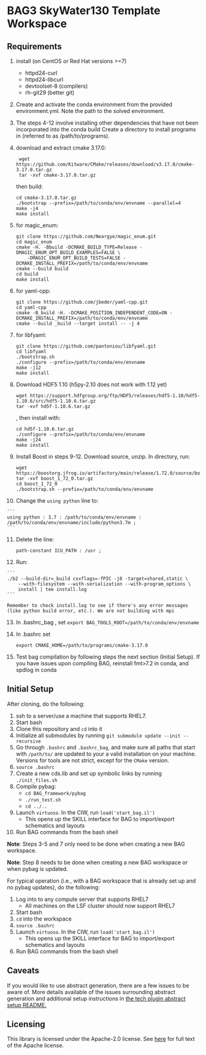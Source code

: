 # BAG3 SkyWater130 Template Workspace 

## Requirements 

1. install (on CentOS or Red Hat versions >=7) 
	* httpd24-curl
    * httpd24-libcurl
    * devtoolset-8 (compilers)
    * rh-git29 (better git)
	
2. Create and activate the conda environment from the provided environment.yml. Note the path to the solved environment.

3. The steps 4-12 involve installing other dependencies that have not been incorporated into the conda build
   Create a directory to install programs in (referred to as /path/to/programs).
   
4. download and extract cmake 3.17.0:

	```
	 wget https://github.com/Kitware/CMake/releases/download/v3.17.0/cmake-3.17.0.tar.gz
	 tar -xvf cmake-3.17.0.tar.gz
	```
	 
	then build:

    ```
	cd cmake-3.17.0.tar.gz
    ./bootstrap --prefix=/path/to/conda/env/envname --parallel=4
    make -j4
    make install
    ```

5.  for magic\_enum:
    ```
    git clone https://github.com/Neargye/magic_enum.git
    cd magic_enum
    cmake -H. -Bbuild -DCMAKE_BUILD_TYPE=Release -DMAGIC_ENUM_OPT_BUILD_EXAMPLES=FALSE \
        -DMAGIC_ENUM_OPT_BUILD_TESTS=FALSE -DCMAKE_INSTALL_PREFIX=/path/to/conda/env/envname
    cmake --build build
    cd build
    make install
    ```

6.  for yaml-cpp:
    ```
    git clone https://github.com/jbeder/yaml-cpp.git
    cd yaml-cpp
    cmake -B_build -H. -DCMAKE_POSITION_INDEPENDENT_CODE=ON -DCMAKE_INSTALL_PREFIX=/path/to/conda/env/envname
    cmake --build _build --target install -- -j 4
    ```

7.  for libfyaml:
    ```
    git clone https://github.com/pantoniou/libfyaml.git
    cd libfyaml
    ./bootstrap.sh
    ./configure --prefix=/path/to/conda/env/envname
    make -j12
    make install
    ```

8.  Download HDF5 1.10 (h5py-2.10 does not work with 1.12 yet)

    ```
	wget https://support.hdfgroup.org/ftp/HDF5/releases/hdf5-1.10/hdf5-1.10.6/src/hdf5-1.10.6.tar.gz
	tar -xvf hd5f-1.10.6.tar.gz
	```
	
	, then install with:
	
	```
	cd hd5f-1.10.6.tar.gz
    ./configure --prefix=/path/to/conda/env/envname
    make -j24
    make install
    ```


9.  Install Boost in steps 9-12. Download source, unzip.  In directory, run:

    ```
	wget https://boostorg.jfrog.io/artifactory/main/release/1.72.0/source/boost_1_72_0.tar.gz
	tar -xvf boost_1_72_0.tar.gz
	cd boost_1_72_0
    ./bootstrap.sh --prefix=/path/to/conda/env/envname
    ```

10.  Change the `using python` line to:

    ```
    using python : 3.7 : /path/to/conda/env/envname : /path/to/conda/env/envname/include/python3.7m ;
    ```
	
11. Delete the line:
	```
	path-constant ICU_PATH : /usr ;
	```

12.  Run:

    ```
    ./b2 --build-dir=_build cxxflags=-fPIC -j8 -target=shared,static \
        --with-filesystem --with-serialization --with-program_options \
        install | tee install.log
    ```

    Remember to check install.log to see if there's any error messages (like python build error, etc.). We are not building with mpi
	
	
13.  In .bashrc_bag , set
	```
	export BAG_TOOLS_ROOT=/path/to/conda/env/envname
	```
	
14. In .bashrc set
	```
	export CMAKE_HOME=/path/to/programs/cmake-3.17.0 
	```

15. Test bag compilation by following steps the next section (Initial Setup). If you have issues upon compiling BAG, reinstall fmt>7.2 in conda, and spdlog in conda

## Initial Setup 

After cloning, do the following:

1. ssh to a server/use a machine that supports RHEL7.
2. Start bash
3. Clone this repository and `cd` into it
4. Initialize all submodules by running `git submodule update --init --recursive`
5. Go through `.bashrc` and `.bashrc_bag`, and make sure all paths that start with `/path/to/` are updated to your a valid installation on your machine. Versions for tools are not strict, except for the `CMake` version. 
6. `source .bashrc`
7. Create a new cds.lib and set up symbolic links by running `./init_files.sh`
8. Compile pybag:
    - `cd BAG_framework/pybag`
    - `./run_test.sh`
    - `cd ../..`
9. Launch `virtuoso`. In the CIW, run `load('start_bag.il')`
    - This opens up the SKILL interface for BAG to import/export schematics and layouts
10. Run BAG commands from the bash shell

**Note**: Steps 3-5 and 7 only need to be done when creating a new BAG workspace.

**Note**: Step 8 needs to be done when creating a new BAG workspace or when pybag is updated.

For typical operation (i.e., with a BAG workspace that is already set up and no pybag updates), do the following:

1. Log into to any compute server that supports RHEL7
    - All machines on the LSF cluster should now support RHEL7
2. Start bash
3. `cd` into the workspace
4. `source .bashrc`
5. Launch `virtuoso`. In the CIW, run `load('start_bag.il')`
    - This opens up the SKILL interface for BAG to import/export schematics and layouts
6. Run BAG commands from the bash shell
## Caveats 

If you would like to use abstract generation, there are a few issues to be aware of. More details available of the issues surrounding abstract generation and additional setup instructions in [the tech plugin abstract setup README.](skywater130/abstract_setup/README.md)

## Licensing

This library is licensed under the Apache-2.0 license.  See [here](LICENSE) for full text of the
Apache license.
